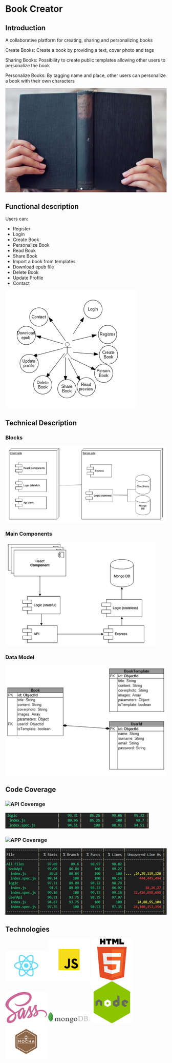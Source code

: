 # Book Creator

## Introduction

A collaborative platform for creating, sharing and personalizing books

Create Books: Create a book by providing a text, cover photo and tags

Sharing Books: Possibility to create public templates allowing other users to personalize the book

Personalize Books: By tagging name and place, other users can personalize a book with their own characters

![Introduction](./images/Cover.PNG)


## Functional description

Users can: 

* Register
* Login
* Create Book
* Personalize Book
* Read Book
* Share Book
* Import a book from templates
* Download epub file
* Delete Book
* Update Profile
* Contact

![usecases](images/use-cases.png)

## Technical Description

### Blocks
![blocks](images/blocks.png)

### Main Components
![components](images/components.png)

### Data Model
![datamodel](images/datamodel.png)

## Code Coverage

### ![API Coverage](https://img.shields.io/badge/API_Coverage-93%25-green.svg)
![API Coverage](images/Api-code-coverage.png)


### ![APP Coverage](https://img.shields.io/badge/APP_Coverage-97%25-green.svg)
![APP Coverage](images/App-code-coverage.png)

## Technologies

<div>
<img src="images/logos/react.png" alt="react" width="130px" />

<img src="images/logos/javascript.png" alt="javascript" width="130px" />

<img src="images/logos/html.png" alt="html" width="130px" />

<img src="images/logos/sass.png" alt="sass" width="130px" />

<img src="images/logos/mongo.png" alt="mongo" width="130px" />

<img src="images/logos/node.png" alt="node" width="130px" />

<img src="images/logos/mocha.png" alt="mocha" width="130px" />

</div>
